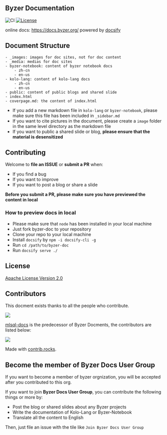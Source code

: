 ## Byzer Documentation

![CI](https://github.com/byzer-org/byzer-doc/actions/workflows/ci.yml/badge.svg)  [![License](https://img.shields.io/badge/License-Apache_2.0-blue.svg)](https://opensource.org/licenses/Apache-2.0)


online docs: https://docs.byzer.org/ powered by [docsify](https://github.com/docsifyjs/docsify/)

## Document Structure
```
- _images: images for doc sites, not for doc content  
- _media: medias for doc sites
- byzer-notebook: content of byzer notebook docs
    - zh-cn
    - en-us
- kolo-lang: content of kolo-lang docs
    - zh-cn
    - en-us
- public: content of public blogs and shared slide
- index.html
- coverpage.md: the content of index.html
```

- If you add a new markdown file in `kolo-lang` or `byzer-notebook`, please make sure this file has been included in `_sidebar.md`
- If you want to cite pictures in the document, please create a `image` folder in the same level directory as the markdown file
- If you want to public a shared slide or blog, **please ensure that the material is desensitized**


## Contributing

Welcome to **file an ISSUE** or **submit a PR** when:
- If you find a bug
- If you want to improve
- If you want to post a blog or share a slide

**Before you submit a PR, please make sure you have previewed the content in local**

### How to preview docs in local
- Please make sure that `node` has been installed in your local machine
- Just fork byzer-doc to your repository
- Clone your repo to your local machine
- Install `docsify` by `npm -i docsify-cli -g`
- Run `cd /path/to/byzer-doc`
- Run `docsify serve ./`

## License
[Apache License Version 2.0](LICENSE)

## Contributors

This docment exists thanks to all the people who contribute.

<a href="https://github.com/byzer-org/byzer-doc/graphs/contributors">
  <img src="https://contrib.rocks/image?repo=byzer-org/byzer-doc" />
</a>

[mlsql-docs](https://github.com/allwefantasy/mlsql-docs) is the predecessor of Byzer Docments, the contributors are listed below:

<a href="https://github.com/allwefantasy/mlsql-docs/graphs/contributors">
  <img src="https://contrib.rocks/image?repo=allwefantasy/mlsql-docs" />
</a>

Made with [contrib.rocks](https://contrib.rocks).

## Become the member of Byzer Docs User Group

If you want to become a member of byzer orgnization, you will be accepted after you contributed to this org.

If you want to join **Byzer Docs User Group**,  you can contribute the following things or more by:

- Post the blog or shared slides about any Byzer projects
- Write the documentation of Kolo-Lang or Byzer-Notebook
- Translate all the content to English

Then, just file an issue with the tile like `Join Byzer Docs User Group` 
